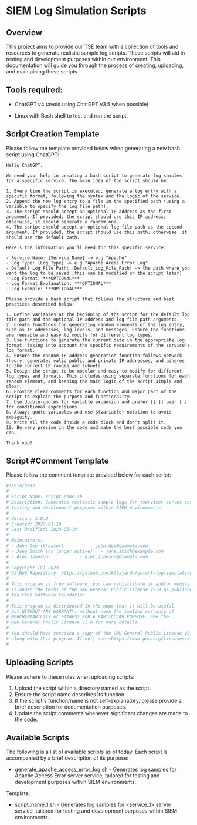 # SIEM Log Simulation Scripts

## Overview

This project aims to provide our TSE team with a collection of tools and resources to generate realistic sample log scripts. These scripts will aid in testing and development purposes within our environment. This  documentation will guide you through the process of creating, uploading, and maintaining these scripts.



## Tools required:

- ChatGPT v4 (avoid using ChatGPT v3.5 when possible)

- Linux with Bash shell to test and run the script.

  

## Script Creation Template

Please follow the template provided below when generating a new bash script using ChatGPT:

```
Hello ChatGPT,

We need your help in creating a bash script to generate log samples for a specific service. The main idea of the script should be:

1. Every time the script is executed, generate a log entry with a specific format, following the syntax and the logic of the service.
2. Append the new log entry to a file in the specified path (using a variable to specify the log file path).
3. The script should accept an optional IP address as the first argument. If provided, the script should use this IP address; otherwise, it should generate a random one.
4. The script should accept an optional log file path as the second argument. If provided, the script should use this path; otherwise, it should use the default path.

Here's the information you'll need for this specific service:

- Service Name: [Service_Name] -> e.g "Apache"
- Log Type: [Log_Type] -> e.g "Apache Acess Error Log"
- Default Log File Path: [Default_Log_File_Path] -> the path where you want the log to be saved (this can be modified on the script later)
- Log Format: ***OPTIONAL***
- Log Format Explanation: ***OPTIONAL***
- Log Example: ***OPTIONAL***

Please provide a bash script that follows the structure and best practices described below:

1. Define variables at the beginning of the script for the default log file path and the optional IP address and log file path arguments.
2. Create functions for generating random elements of the log entry, such as IP addresses, log levels, and messages. Ensure the functions are reusable and easy to modify for different log types.
3. Use functions to generate the current date in the appropriate log format, taking into account the specific requirements of the service's log format.
4. Ensure the random IP address generation function follows network theory, generates valid public and private IP addresses, and adheres to the correct IP ranges and subnets.
5. Design the script to be modular and easy to modify for different log types and formats. This includes using separate functions for each random element, and keeping the main logic of the script simple and clear.
6. Provide clear comments for each function and major part of the script to explain the purpose and functionality.
7. Use double-quotes for variable expansion and prefer [[ ]] over [ ] for conditional expressions.
8. Always quote variables and use ${variable} notation to avoid ambiguity.
9. Write all the code inside a code block and don't split it.
10. Be very precise in the code and make the best possible code you can.

Thank you!
```



## Script #Comment Template

Please follow the comment template provided below for each script:

```bash
#!/bin/bash
# 
# Script Name: script_name.sh
# Description: Generates realistic sample logs for <service> server service, tailored for 
# testing and development purposes within SIEM environments.
# 
# Version: 1.0.0
# Created: 2023-03-19
# Last Modified: 2023-03-19
# 
# Maintainers:
# - John Doe (Creator)      	- john.doe@example.com
# - Jane Smith (no longer active) 	- jane.smith@example.com
# - Alex Johnson         	- alex.johnson@example.com
# 
# Copyright (C) 2023 
# GitHub Repository: https://github.com/klfajardo/splunk-log-simulation-scripts
# 
# This program is free software: you can redistribute it and/or modify
# it under the terms of the GNU General Public License v2.0 as published by
# the Free Software Foundation.
# 
# This program is distributed in the hope that it will be useful,
# but WITHOUT ANY WARRANTY; without even the implied warranty of
# MERCHANTABILITY or FITNESS FOR A PARTICULAR PURPOSE. See the
# GNU General Public License v2.0 for more details.
# 
# You should have received a copy of the GNU General Public License v2.0
# along with this program. If not, see <https://www.gnu.org/licenses/>.
#
```



## Uploading Scripts

Please adhere to these rules when uploading scripts:

1. Upload the script within a directory named as the script.
2. Ensure the script name describes its function.
3. If the script's function/name is not self-explanatory, please provide a brief description for documentation purposes.
4. Update the script comments whenever significant changes are made to the code.



## Available Scripts

The following is a list of available scripts as of today. Each script is accompanied by a brief description of its purpose:

- generate_apache_access_error_log.sh - Generates log samples for Apache Access Error server service, tailored for testing and development purposes within SIEM environments.

  

Template:

- script_name_1.sh - Generates log samples for <service_1> server  service, tailored for testing and development purposes within SIEM environments.
